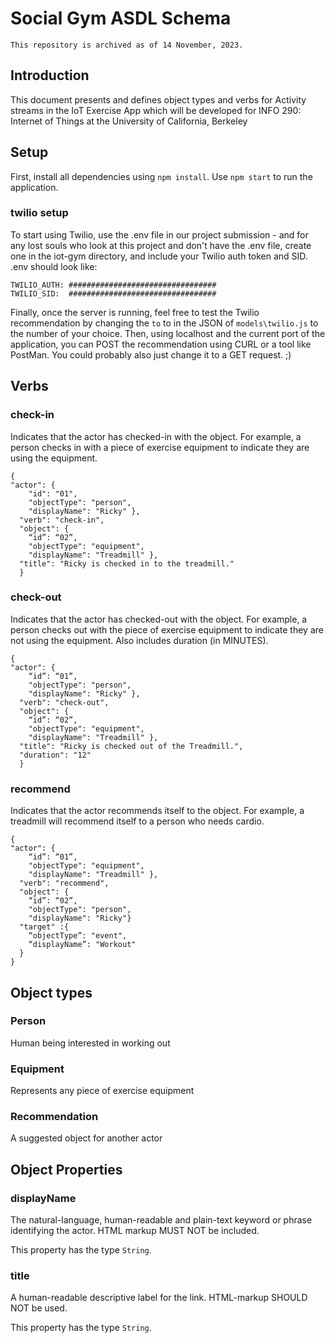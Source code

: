 # Social Gym ASDL Schema

```
This repository is archived as of 14 November, 2023.
```

## Introduction
This document presents and defines object types and verbs for Activity streams in the IoT Exercise App which will be developed for INFO 290: Internet of Things at the University of California, Berkeley

## Setup


First, install all dependencies using `npm install`. Use `npm start` to run the application.

### twilio setup

To start using Twilio, use the .env file in our project submission - and for any lost souls who look at this project and don't have the .env file, create one in the iot-gym directory, and include your Twilio auth token and SID. .env should look like:

```
TWILIO_AUTH: #################################
TWILIO_SID:  #################################
```

Finally, once the server is running, feel free to test the Twilio recommendation by changing the `to` to in the JSON of `models\twilio.js` to the number of your choice. Then, using localhost and the current port of the application, you can POST the recommendation using CURL or a tool like PostMan. You could probably also just change it to a GET request. ;)

## Verbs



### check-in
Indicates that the actor has checked-in with the object. For example, a person checks in with a piece of exercise equipment to indicate they are using the equipment.
```
{
"actor": {
    "id": "01",
    "objectType": "person",
    "displayName": "Ricky" },
  "verb": "check-in",
  "object": {
    “id”: “02”,
    "objectType": "equipment",
    "displayName": "Treadmill" },
  "title": "Ricky is checked in to the treadmill."
  }
```

### check-out
Indicates that the actor has checked-out with the object. For example, a person checks out with the piece of exercise equipment to indicate they are not using the equipment. Also includes duration (in MINUTES).
```
{
"actor": {
    “id”: “01”,
    "objectType": "person",
    "displayName": "Ricky" },
  "verb": "check-out",
  "object": {
    “id”: “02”,
    "objectType": "equipment",
    "displayName": "Treadmill" },
  "title": "Ricky is checked out of the Treadmill.",
  "duration": "12"
  }
```

### recommend
Indicates that the actor recommends itself to the object. For example, a treadmill will recommend itself to a person who needs cardio.
```
{
"actor": {
    “id”: “01”,
    "objectType": "equipment",
    "displayName": "Treadmill" },
  "verb": "recommend",
  "object": {
    “id”: “02”,
    "objectType": "person",
    "displayName": "Ricky"}
  "target" :{
    “objectType”: "event",
    “displayName”: "Workout"
  }
}
```

## Object types


### Person
Human being interested in working out
### Equipment
Represents any piece of exercise equipment
### Recommendation
A suggested object for another actor

## Object Properties


### displayName
The natural-language, human-readable and plain-text keyword or phrase identifying the actor. HTML markup MUST NOT be included.

This property has the type `String`.

### title
A human-readable descriptive label for the link. HTML-markup SHOULD NOT be used.

This property has the type `String`.
